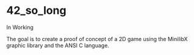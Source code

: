 # 42_so_long

In Working

The goal is to create a proof of concept of a 2D game using the MinilibX graphic library and the ANSI C language.
